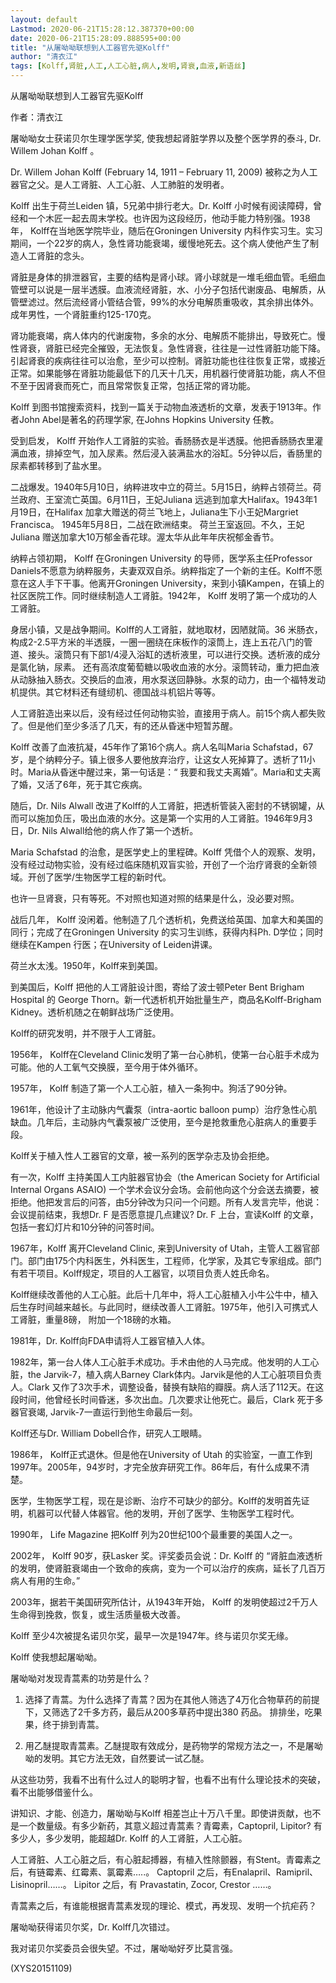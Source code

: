 ```yaml
---
layout: default
Lastmod: 2020-06-21T15:28:12.387370+00:00
date: 2020-06-21T15:28:09.888595+00:00
title: "从屠呦呦联想到人工器官先驱Kolff"
author: "清衣江"
tags: [Kolff,肾脏,人工,人工心脏,病人,发明,肾衰,血液,新语丝]
---
```


从屠呦呦联想到人工器官先驱Kolff

作者：清衣江

屠呦呦女士获诺贝尔生理学医学奖, 使我想起肾脏学界以及整个医学界的泰斗, Dr. Willem Johan Kolff 。

Dr. Willem Johan Kolff (February 14, 1911 – February 11, 2009) 被称之为人工器官之父。是人工肾脏、人工心脏、人工肺脏的发明者。

Kolff 出生于荷兰Leiden 镇，5兄弟中排行老大。Dr. Kolff 小时候有阅读障碍，曾经和一个木匠一起去周末学校。也许因为这段经历，他动手能力特别强。1938 年， Kolff在当地医学院毕业，随后在Groningen University 内科作实习生。实习期间，一个22岁的病人，急性肾功能衰竭，缓慢地死去。这个病人使他产生了制造人工肾脏的念头。

肾脏是身体的排泄器官，主要的结构是肾小球。肾小球就是一堆毛细血管。毛细血管壁可以说是一层半透膜。血液流经肾脏，水、小分子包括代谢废品、电解质，从管壁滤过。然后流经肾小管结合管，99%的水分电解质重吸收，其余排出体外。成年男性，一个肾脏重约125-170克。

肾功能衰竭，病人体内的代谢废物，多余的水分、电解质不能排出，导致死亡。慢性肾衰，肾脏已经完全摧毁，无法恢复。急性肾衰，往往是一过性肾脏功能下降。引起肾衰的疾病往往可以治愈，至少可以控制。肾脏功能也往往恢复正常，或接近正常。如果能够在肾脏功能最低下的几天十几天，用机器行使肾脏功能，病人不但不至于因肾衰而死亡，而且常常恢复正常，包括正常的肾功能。

Kolff 到图书馆搜索资料，找到一篇关于动物血液透析的文章，发表于1913年。作者John Abel是著名的药理学家, 在Johns Hopkins University 任教。

受到启发， Kolff 开始作人工肾脏的实验。香肠肠衣是半透膜。他把香肠肠衣里灌满血液，排掉空气，加入尿素。然后浸入装满盐水的浴缸。5分钟以后，香肠里的尿素都转移到了盐水里。

二战爆发。1940年5月10日，纳粹进攻中立的荷兰。5月15日，纳粹占领荷兰。荷兰政府、王室流亡英国。6月11日，王妃Juliana 远逃到加拿大Halifax。1943年1月19日，在Halifax 加拿大赠送的荷兰飞地上，Juliana生下小王妃Margriet Francisca。 1945年5月8日，二战在欧洲结束。 荷兰王室返回。不久，王妃Juliana 赠送加拿大10万郁金香花球。渥太华从此年年庆祝郁金香节。

纳粹占领初期， Kolff 在Groningen University 的导师，医学系主任Professor Daniels不愿意为纳粹服务，夫妻双双自杀。纳粹指定了一个新的主任。Kolff不愿意在这人手下干事。他离开Groningen University，来到小镇Kampen，在镇上的社区医院工作。同时继续制造人工肾脏。1942年， Kolff 发明了第一个成功的人工肾脏。

身居小镇，又是战争期间。Kolff的人工肾脏，就地取材，因陋就简。36 米肠衣，构成2-2.5平方米的半透膜，一圈一圈绕在床板作的滚筒上，连上五花八门的管道、接头。滚筒只有下部1/4浸入浴缸的透析液里，可以进行交换。透析液的成分是氯化钠，尿素。 还有高浓度葡萄糖以吸收血液的水分。滚筒转动，重力把血液从动脉抽入肠衣。交换后的血液，用水泵送回静脉。水泵的动力，由一个福特发动机提供。其它材料还有缝纫机、德国战斗机铝片等等。

人工肾脏造出来以后，没有经过任何动物实验，直接用于病人。前15个病人都失败了。但是他们至少多活了几天，有的还从昏迷中短暂苏醒。

Kolff 改善了血液抗凝，45年作了第16个病人。病人名叫Maria Schafstad，67岁，是个纳粹分子。镇上很多人要他放弃治疗，让这女人死掉算了。透析了11小时。Maria从昏迷中醒过来，第一句话是：“ 我要和我丈夫离婚”。Maria和丈夫离了婚，又活了6年，死于其它疾病。

随后，Dr. Nils Alwall 改进了Kolff的人工肾脏，把透析管装入密封的不锈钢罐，从而可以施加负压，吸出血液的水分。这是第一个实用的人工肾脏。1946年9月3日，Dr. Nils Alwall给他的病人作了第一个透析。

Maria Schafstad 的治愈，是医学史上的里程碑。Kolff 凭借个人的观察、发明，没有经过动物实验，没有经过临床随机双盲实验，开创了一个治疗肾衰的全新领域。开创了医学/生物医学工程的新时代。

也许一旦肾衰，只有等死。不对照也知道对照的结果是什么，没必要对照。

战后几年， Kolff 没闲着。他制造了几个透析机，免费送给英国、加拿大和美国的同行；完成了在Groningen University 的实习生训练，获得内科Ph. D学位；同时继续在Kampen 行医；在University of Leiden讲课。

荷兰水太浅。1950年，Kolff来到美国。

到美国后，Kolff 把他的人工肾脏设计图，寄给了波士顿Peter Bent Brigham Hospital 的 George Thorn。新一代透析机开始批量生产，商品名Kolff-Brigham Kidney。透析机随之在朝鲜战场广泛使用。

Kolff的研究发明，并不限于人工肾脏。

1956年， Kolff在Cleveland Clinic发明了第一台心肺机，使第一台心脏手术成为可能。他的人工氧气交换膜，至今用于体外循环。

1957年， Kolff 制造了第一个人工心脏，植入一条狗中。狗活了90分钟。

1961年，他设计了主动脉内气囊泵（intra-aortic balloon pump）治疗急性心肌缺血。几年后，主动脉内气囊泵被广泛使用，至今是抢救重危心脏病人的重要手段。

Kolff关于植入性人工器官的文章，被一系列的医学杂志及协会拒绝。

有一次，Kolff 主持美国人工内脏器官协会（the American Society for Artificial Internal Organs ASAIO) 一个学术会议分会场。会前他向这个分会送去摘要，被拒绝。他把发言后的问答，由5分钟改为只问一个问题。所有人发言完毕，他说：会议提前结束，我想Dr. F 是否愿意提几点建议? Dr. F 上台，宣读Kolff 的文章，包括一套幻灯片和10分钟的问答时间。

1967年，Kolff 离开Cleveland Clinic, 来到University of Utah，主管人工器官部门。部门由175个内科医生，外科医生，工程师，化学家，及其它专家组成。部门有若干项目。Kolff规定，项目的人工器官，以项目负责人姓氏命名。

Kolff继续改善他的人工心脏。此后十几年中，将人工心脏植入小牛公牛中，植入后生存时间越来越长。与此同时，继续改善人工肾脏。1975年，他引入可携式人工肾脏，重量8磅， 附加一个18磅的水箱。

1981年，Dr. Kolff向FDA申请将人工器官植入人体。

1982年，第一台人体人工心脏手术成功。手术由他的人马完成。他发明的人工心脏，the Jarvik-7，植入病人Barney Clark体内。Jarvik是他的人工心脏项目负责人。Clark 又作了3次手术，调整设备，替换有缺陷的瓣膜。病人活了112天。在这段时间，他曾经长时间昏迷，多次出血。几次要求让他死亡。最后，Clark 死于多器官衰竭, Jarvik-7一直运行到他生命最后一刻。

Kolff还与Dr. William Dobell合作，研究人工眼睛。

1986年， Kolff正式退休。但是他在University of Utah 的实验室，一直工作到1997年。2005年，94岁时，才完全放弃研究工作。86年后，有什么成果不清楚。

医学，生物医学工程，现在是诊断、治疗不可缺少的部分。Kolff的发明首先证明，机器可以代替人体器官。他的发明，开创了医学、生物医学工程时代。

1990年， Life Magazine 把Kolff 列为20世纪100个最重要的美国人之一。

2002年， Kolff 90岁，获Lasker 奖。评奖委员会说：Dr. Kolff 的 “肾脏血液透析的发明，使肾脏衰竭由一个致命的疾病，变为一个可以治疗的疾病，延长了几百万病人有用的生命。”

2003年，据若干美国研究所估计，从1943年开始， Kolff 的发明使超过2千万人生命得到挽救，恢复，或生活质量极大改善。

Kolff 至少4次被提名诺贝尔奖，最早一次是1947年。终与诺贝尔奖无缘。

Kolff 使我想起屠呦呦。

屠呦呦对发现青蒿素的功劳是什么？

1. 选择了青蒿。为什么选择了青蒿？因为在其他人筛选了4万化合物草药的前提下，又筛选了2千多方药，最后从200多草药中提出380 药品。 排排坐，吃果果，终于排到青蒿。

2. 用乙醚提取青蒿素。乙醚提取有效成分，是药物学的常规方法之一，不是屠呦呦的发明。其它方法无效，自然要试一试乙醚。

从这些功劳，我看不出有什么过人的聪明才智，也看不出有什么理论技术的突破，看不出能够借鉴什么。

讲知识、才能、创造力，屠呦呦与Kolff 相差岂止十万八千里。即使讲贡献，也不是一个数量级。有多少新药，其意义超过青蒿素？青霉素，Captopril, Lipitor? 有多少人，多少发明，能超越Dr. Kolff 的人工肾脏，人工心脏。

人工肾脏、人工心脏之后，有心脏起搏器，有植入性除颤器，有Stent。青霉素之后，有链霉素、红霉素、氯霉素…..。 Captopril 之后，有Enalapril、Ramipril、Lisinopril……。 Lipitor 之后，有 Pravastatin, Zocor, Crestor ……。

青蒿素之后，有谁能根据青蒿素发现的理论、模式，再发现、发明一个抗疟药？

屠呦呦获得诺贝尔奖，Dr. Kolff几次错过。

我对诺贝尔奖委员会很失望。不过，屠呦呦好歹比莫言强。

(XYS20151109)

